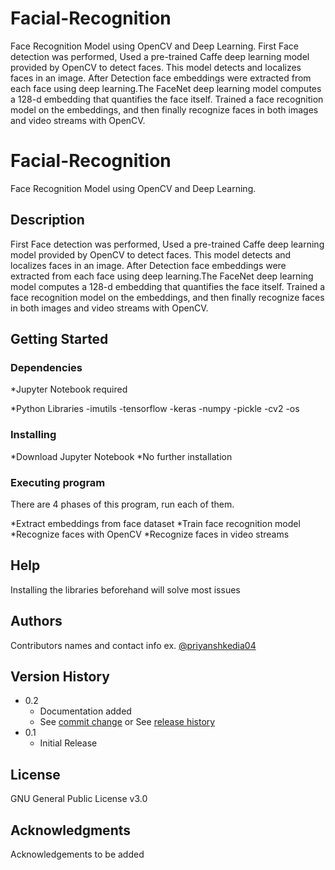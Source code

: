 # Facial-Recognition

Face Recognition Model using OpenCV and Deep Learning. 
First Face detection was performed, Used a pre-trained Caffe deep learning model provided by OpenCV to detect faces. This model detects and localizes faces in an image.
After Detection face embeddings were extracted from each face using deep learning.The FaceNet deep learning model computes a 128-d embedding that quantifies the face itself. 
Trained a face recognition model on the embeddings, and then finally recognize faces in both images and video streams with OpenCV. 
 

# Facial-Recognition

Face Recognition Model using OpenCV and Deep Learning. 

## Description

First Face detection was performed, Used a pre-trained Caffe deep learning model provided by OpenCV to detect faces. This model detects and localizes faces in an image.
After Detection face embeddings were extracted from each face using deep learning.The FaceNet deep learning model computes a 128-d embedding that quantifies the face itself. 
Trained a face recognition model on the embeddings, and then finally recognize faces in both images and video streams with OpenCV.

## Getting Started

### Dependencies

*Jupyter Notebook required

*Python Libraries
    -imutils
    -tensorflow
    -keras
    -numpy
    -pickle
    -cv2
    -os

### Installing

*Download Jupyter Notebook
*No further installation


### Executing program

There are 4 phases of this program, run each of them.

*Extract embeddings from face dataset
*Train face recognition model
*Recognize faces with OpenCV
*Recognize faces in video streams

## Help

Installing the libraries beforehand will solve most issues

## Authors

Contributors names and contact info 
ex. [@priyanshkedia04](https://github.com/priyanshkedia04)

## Version History

* 0.2
    * Documentation added
    * See [commit change]() or See [release history]()
* 0.1
    * Initial Release

## License

GNU General Public License v3.0

## Acknowledgments

Acknowledgements to be added



